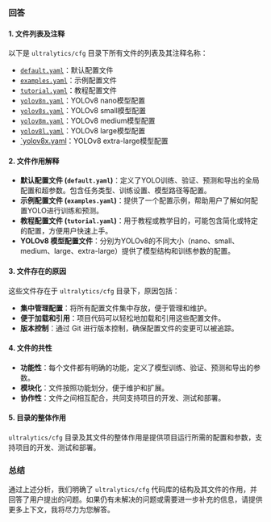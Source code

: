 ### 回答

#### 1. 文件列表及注释

以下是 `ultralytics/cfg` 目录下所有文件的列表及其注释名称：

- [`default.yaml`](file://ultralytics/cfg/default.yaml)：默认配置文件
- [`examples.yaml`](file://ultralytics/cfg/examples.yaml)：示例配置文件
- [`tutorial.yaml`](file://ultralytics/cfg/tutorial.yaml)：教程配置文件
- [`yolov8n.yaml`](file://ultralytics/cfg/yolov8n.yaml)：YOLOv8 nano模型配置
- [`yolov8s.yaml`](file://ultralytics/cfg/yolov8s.yaml)：YOLOv8 small模型配置
- [`yolov8m.yaml`](file://ultralytics/cfg/yolov8m.yaml)：YOLOv8 medium模型配置
- [`yolov8l.yaml`](file://ultralytics/cfg/yolov8l.yaml)：YOLOv8 large模型配置
- [`yolov8x.yaml](file://ultralytics/cfg/trackers)：YOLOv8 extra-large模型配置



#### 2. 文件作用解释

- **默认配置文件 (`default.yaml`)**：定义了YOLO训练、验证、预测和导出的全局配置和超参数。包含任务类型、训练设置、模型路径等配置。
- **示例配置文件 (`examples.yaml`)**：提供了一个配置示例，帮助用户了解如何配置YOLO进行训练和预测。
- **教程配置文件 (`tutorial.yaml`)**：用于教程或教学目的，可能包含简化或特定的配置，方便用户快速上手。
- **YOLOv8 模型配置文件**：分别为YOLOv8的不同大小（nano、small、medium、large、extra-large）提供了模型结构和训练参数的配置。

#### 3. 文件存在的原因

这些文件存在于 `ultralytics/cfg` 目录下，原因包括：

- **集中管理配置**：将所有配置文件集中存放，便于管理和维护。
- **便于加载和引用**：项目代码可以轻松地加载和引用这些配置文件。
- **版本控制**：通过 Git 进行版本控制，确保配置文件的变更可以被追踪。

#### 4. 文件的共性

- **功能性**：每个文件都有明确的功能，定义了模型训练、验证、预测和导出的参数。
- **模块化**：文件按照功能划分，便于维护和扩展。
- **协作性**：文件之间相互配合，共同支持项目的开发、测试和部署。

#### 5. 目录的整体作用

`ultralytics/cfg` 目录及其文件的整体作用是提供项目运行所需的配置和参数，支持项目的开发、测试和部署。

### 总结

通过上述分析，我们明确了 `ultralytics/cfg` 代码库的结构及其文件的作用，并回答了用户提出的问题。如果仍有未解决的问题或需要进一步补充的信息，请提供更多上下文，我将尽力为您解答。